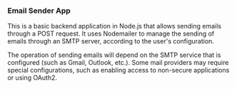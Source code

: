 ### Email Sender App

This is a basic backend application in Node.js that allows sending emails through a POST request. It uses Nodemailer to manage the sending of emails through an SMTP server, according to the user's configuration. 

The operation of sending emails will depend on the SMTP service that is configured (such as Gmail, Outlook, etc.). Some mail providers may require special configurations, such as enabling access to non-secure applications or using OAuth2.